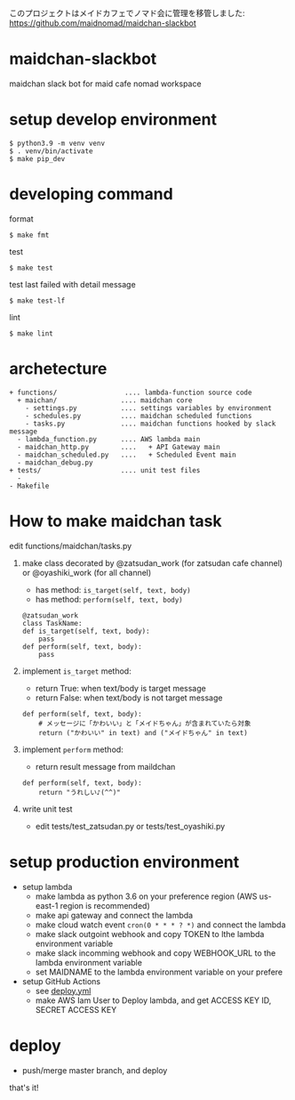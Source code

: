 このプロジェクトはメイドカフェでノマド会に管理を移管しました: https://github.com/maidnomad/maidchan-slackbot

# maidchan-slackbot
maidchan slack bot for maid cafe nomad workspace

# setup develop environment

```console
$ python3.9 -m venv venv
$ . venv/bin/activate
$ make pip_dev
```

# developing command

format
```console
$ make fmt
```

test
```console
$ make test
```

test last failed with detail message
```console
$ make test-lf
```

lint
```console
$ make lint
```

# archetecture

```
+ functions/                 .... lambda-function source code
  + maichan/                .... maidchan core
    - settings.py           .... settings variables by environment
    - schedules.py          .... maidchan scheduled functions 
    - tasks.py              .... maidchan functions hooked by slack message
  - lambda_function.py      .... AWS lambda main
  - maidchan_http.py        ....   + API Gateway main
  - maidchan_scheduled.py   ....   + Scheduled Event main
  - maidchan_debug.py
+ tests/                    .... unit test files
  - 
- Makefile
```

# How to make maidchan task

edit functions/maidchan/tasks.py

1. make class decorated by @zatsudan_work (for zatsudan cafe channel) or @oyashiki_work (for all channel)
    - has method: `is_target(self, text, body)`
    - has method: `perform(self, text, body)`

    ```
    @zatsudan_work
    class TaskName:
    def is_target(self, text, body):
        pass
    def perform(self, text, body):
        pass
    ```

2. implement `is_target` method:
    - return True: when text/body is target message
    - return False: when text/body is not target message

    ```
    def perform(self, text, body):
        # メッセージに「かわいい」と「メイドちゃん」が含まれていたら対象
        return ("かわいい" in text) and ("メイドちゃん" in text)
    ```

3. implement `perform` method:
    - return result message from maildchan
    ```
    def perform(self, text, body):
        return "うれしい♪(^^)"
    ```
4. write unit test
    - edit tests/test_zatsudan.py or tests/test_oyashiki.py

# setup production environment

- setup lambda
    - make lambda as python 3.6 on your preference region (AWS us-east-1 region is recommended)
    - make api gateway and connect the lambda
    - make cloud watch event `cron(0 * * * ? *)` and connect the lambda
    - make slack outgoint webhook and copy TOKEN to lthe lambda environment variable
    - make slack incomming webhook and copy WEBHOOK_URL to the lambda environment variable
    - set MAIDNAME to the lambda environment variable on your prefere
- setup GitHub Actions
    - see [deploy.yml](.github/workflows)
    - make AWS Iam User to Deploy lambda, and get ACCESS KEY ID, SECRET ACCESS KEY

# deploy

- push/merge master branch, and deploy

that's it!
